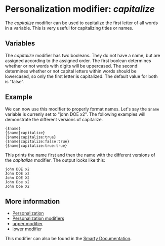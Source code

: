 # Personalization modifier: *capitalize*

The *capitalize* modifier can be used to capitalize the first letter of 
all words in a variable. This is very useful for capitalizing titles or names.

## Variables

The *capitalize* modifier has two booleans. They do not have a name, but 
are assigned according to the assigned order. The first boolean determines 
whether or not words with digits will be uppercased. The second determines 
whether or not capital letters within words should be lowercased, so only 
the first letter is capitalized. The default value for both is "false".

## Example

We can now use this modifier to properly format names. Let's say the 
`$name` variable is currenly set to "john DOE x2". The following examples 
will demonstrate the different versions of capitalize.

    {$name}
    {$name|capitalize}
    {$name|capitalize:true}
    {$name|capitalize:false:true}
    {$name|capitalize:true:true}
    
This prints the name first and then the name with the different versions 
of the *capitalize* modifier. The output looks like this:

    john DOE x2
    John DOE x2
    John DOE X2
    John Doe x2
    John Doe X2

## More information

* [Personalization](./personalization)
* [Personalization modifiers](./personalization-modifiers)
* [upper modifier](./personalization-modifiers-upper)
* [lower modifier](./personalization-modifiers-lower)

This modifier can also be found in the [Smarty Documentation](http://www.smarty.net/docs/en/language.modifiers.tpl#language.modifier.capitalize).
